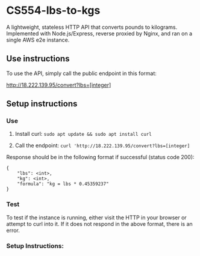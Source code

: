 # CS554-lbs-to-kgs

A lightweight, stateless HTTP API that converts pounds to kilograms. Implemented with Node.js/Express, reverse proxied by Nginx, and ran on a single AWS e2e instance.

## Use instructions

To use the API, simply call the public endpoint in this format:

http://18.222.139.95/convert?lbs=[integer]

## Setup instructions

### Use

1. Install curl: `sudo apt update && sudo apt install curl`

2. Call the endpoint: `curl 'http://18.222.139.95/convert?lbs=[integer]`

Response should be in the following format if successful (status code 200):
```
{
    "lbs": <int>,
    "kg": <int>,
    "formula": "kg = lbs * 0.45359237"
}
```

### Test

To test if the instance is running, either visit the HTTP in your browser or attempt to curl into it.
If it does not respond in the above format, there is an error.



### Setup Instructions:


